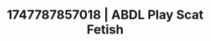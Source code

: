 ---
categories:
- Wrestling domination
- Naughty librarian
- Respectful sex
- Virtual reality
- Titty fuck
image: /assets/images/1747787857018.jpg
layout: post
seo:
  description: Featured content with sensual Scat Fetish, ABDL Play. HD images available.
  keywords: Scat Fetish, ABDL Play
  og_image: /assets/images/1747787857018.jpg
  schema_type: VisualArtwork
tags:
- ABDL Play
- Scat Fetish
- '#1747787857018'
title: 1747787857018 | ABDL Play Scat Fetish
---